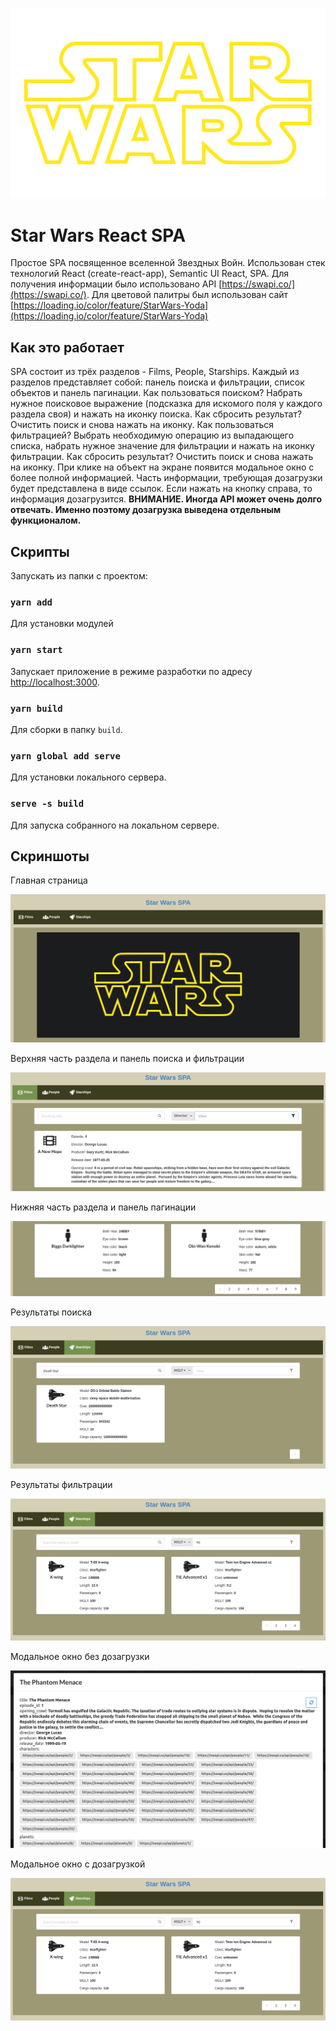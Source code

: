 ![Star Wars Logo](src/logo.svg "Star Wars Logo")

# Star Wars React SPA

Простое SPA посвященное вселенной Звездных Войн. 
Использован стек технологий React (create-react-app), Semantic UI React, SPA.
Для получения информации было использовано API [https://swapi.co/](https://swapi.co/).
Для цветовой палитры был использован сайт 
[https://loading.io/color/feature/StarWars-Yoda](https://loading.io/color/feature/StarWars-Yoda)

## Как это работает

SPA состоит из трёх разделов - Films, People, Starships.
Каждый из разделов представляет собой: панель поиска и фильтрации, список объектов и панель пагинации.
Как пользоваться поиском? Набрать нужное поисковое выражение (подсказка для искомого поля у каждого раздела своя) и
нажать на иконку поиска.
Как сбросить результат? Очистить поиск и снова нажать на иконку.
Как пользоваться фильтрацией? Выбрать необходимую операцию из выпадающего списка, набрать нужное значение для 
фильтрации и нажать на иконку фильтрации.
Как сбросить результат? Очистить поиск и снова нажать на иконку.
При клике на объект на экране появится модальное окно с более полной информацией. Часть информации, требующая 
дозагрузки будет представлена в виде ссылок. Если нажать на кнопку справа, то информация дозагрузится.
**ВНИМАНИЕ. Иногда API может очень долго отвечать. Именно поэтому дозагрузка выведена отдельным функционалом.**

## Скрипты

Запускать из папки с проектом:

### `yarn add`

Для установки модулей

### `yarn start`

Запускает приложение в режиме разработки по адресу [http://localhost:3000](http://localhost:3000).

### `yarn build`

Для сборки в папку `build`.

### `yarn global add serve`

Для установки локального сервера.

### `serve -s build`

Для запуска собранного на локальном сервере.

## Скриншоты

Главная страница

![Главная страница](screenshots/screenshot_1.png?raw=true "Главная страница")

Верхняя часть раздела и панель поиска и фильтрации

![Верхняя часть раздела](screenshots/screenshot_2.png?raw=true "Верхняя часть раздела")

Нижняя часть раздела и панель пагинации

![Нижняя часть раздела](screenshots/screenshot_3.png?raw=true "Нижняя часть раздела")

Результаты поиска

![Результаты поиска](screenshots/screenshot_4.png?raw=true "Результаты поиска")

Результаты фильтрации

![Результаты фильтрации](screenshots/screenshot_5.png?raw=true "Результаты фильтрации")

Модальное окно без дозагрузки

![Модальное окно без дозагрузки](screenshots/screenshot_6.png?raw=true "Модальное окно без дозагрузки")

Модальное окно с дозагрузкой

![Модальное окно с дозагрузкой](screenshots/screenshot_5.png?raw=true "Модальное окно с дозагрузкой")

